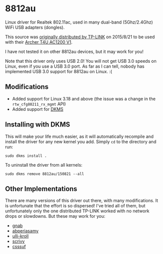 8812au
======

Linux driver for Realtek 802.11ac, used in many dual-band (5Ghz/2.4Ghz) WiFi USB adapters (dongles).

This source was [originally distributed by TP-LINK](http://www.tplink.com/be/support/download/?model=Archer+T4U&version=V1) on 2015/8/21 to be used with their [Archer T4U AC1200 V1](http://www.tplink.com/be/products/details/?model=Archer+T4U).

I have not tested it on other 8812au devices, but it may work for you!

Note that this driver only uses USB 2.0! You will not get USB 3.0 speeds on Linux, even if you use a USB 3.0 port. As far as I can tell, nobody has implemented USB 3.0 support for 8812au on Linux. :(

Modifications
-------------

* Added support for Linux 3.18 and above (the issue was a change in the `rtw_cfg80211_rx_mgmt` API)
* Added support for [DKMS](http://linux.dell.com/dkms/)

Installing with DKMS
--------------------

This will make your life much easier, as it will automatically recompile and install the driver for any new kernel you add. Simply `cd` to the directory and run:

    sudo dkms install .

To uninstall the driver from all kernels:

    sudo dkms remove 8812au/150821 --all

Other Implementations
---------------------

There are many versions of this driver out there, with many modifications. It is unfortunate that the effort is so dispersed! I've tried all of them, but unfortunately only the one distributed TP-LINK worked with no network drops or slowdowns. But these may work for you:

* [gnab](https://github.com/gnab/rtl8812au)
* [abperiasamy](https://github.com/abperiasamy/rtl8812AU\_8821AU\_linux)
* [ulli-kroll](https://github.com/ulli-kroll/rtl8821au)
* [scrivy](https://github.com/scrivy/rtl8812AU\_8821AU\_linux)
* [csssuf](https://github.com/csssuf/rtl8812au)
